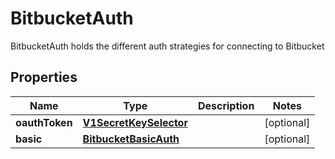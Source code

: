

# BitbucketAuth

BitbucketAuth holds the different auth strategies for connecting to Bitbucket
## Properties

Name | Type | Description | Notes
------------ | ------------- | ------------- | -------------
**oauthToken** | [**V1SecretKeySelector**](V1SecretKeySelector.md) |  |  [optional]
**basic** | [**BitbucketBasicAuth**](BitbucketBasicAuth.md) |  |  [optional]



